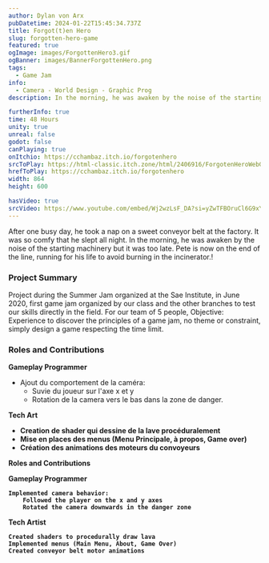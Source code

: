 ```yaml
---
author: Dylan von Arx
pubDatetime: 2024-01-22T15:45:34.737Z
title: Forgot(t)en Hero
slug: forgotten-hero-game
featured: true
ogImage: images/ForgottenHero3.gif
ogBanner: images/BannerForgottenHero.png
tags:
  - Game Jam
info:
  - Camera - World Design - Graphic Prog
description: In the morning, he was awaken by the noise of the starting machinery but it was too late. Pete is now on the end of the line, running for his life to avoid burning in the incinerator.

furtherInfo: true
time: 48 Hours
unity: true
unreal: false
godot: false
canPlaying: true
onItchio: https://cchambaz.itch.io/forgotenhero
srcToPlay: https://html-classic.itch.zone/html/2406916/ForgotenHeroWebGL/index.html
hrefToPlay: https://cchambaz.itch.io/forgotenhero
width: 864
height: 600

hasVideo: true
srcVideo: https://www.youtube.com/embed/Wj2wzLsF_DA?si=yZwTFBOruCl6G9xY
---
```


After one busy day, he took a nap on a sweet conveyor belt at the factory. It was so comfy that he slept all night. In the morning, he was awaken by the noise of the starting machinery but it was too late. Pete is now on the end of the line, running for his life to avoid burning in the incinerator.!

<h3>Project Summary</h3>
Project during the Summer Jam organized at the Sae Institute, in June 2020, first game jam organized by our class and the other branches to test our skills directly in the field. For our team of 5 people, Objective: Experience to discover the principles of a game jam, no theme or constraint, simply design a game respecting the time limit.

<h3>Roles and Contributions</h3>

<b> Gameplay Programmer </b>

- Ajout du comportement de la caméra:
  - Suvie du joueur sur l'axe x et y
  - Rotation de la camera vers le bas dans la zone de danger.

<b> Tech Art <b>

- Creation de shader qui dessine de la lave procéduralement
- Mise en places des menus (Menu Principale, à propos, Game over)
- Création des animations des moteurs du convoyeurs

Roles and Contributions

Gameplay Programmer

    Implemented camera behavior:
        Followed the player on the x and y axes
        Rotated the camera downwards in the danger zone

Tech Artist

    Created shaders to procedurally draw lava
    Implemented menus (Main Menu, About, Game Over)
    Created conveyor belt motor animations

